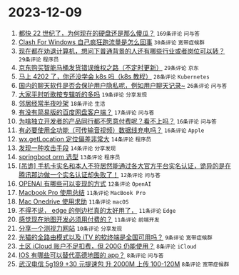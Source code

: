 # 2023-12-09

1. [都快 22 世纪了，为何现在的硬盘还是那么傻瓜？](https://www.v2ex.com/t/998906) `169条评论` `问与答`
1. [Clash For Windows 自己疯狂跑流量是怎么回事](https://www.v2ex.com/t/998922) `30条评论` `宽带症候群`
1. [现在都在劝退计算机，想问下普通背景的人还有哪些行业或者岗位可以转？](https://www.v2ex.com/t/998923) `29条评论` `程序员`
1. [京东购买智能马桶发货错误维权之路（不定时更新）](https://www.v2ex.com/t/998889) `29条评论` `京东`
1. [马上 4202 了，你还没学会 k8s 吗（k8s 教程）](https://www.v2ex.com/t/998891) `28条评论` `Kubernetes`
1. [国内的聊天软件是否会保护用户隐私呢，例如用户聊天记录~](https://www.v2ex.com/t/998938) `26条评论` `问与答`
1. [大家平时听歌按专辑听的多吗](https://www.v2ex.com/t/998931) `19条评论` `分享发现`
1. [邻居经常半夜吵架](https://www.v2ex.com/t/998879) `18条评论` `生活`
1. [有没有简易版的百度网盘客户端？](https://www.v2ex.com/t/998927) `17条评论` `问与答`
1. [为啥独立开发者的产品同行都不愿意付费呢？看不上吗？](https://www.v2ex.com/t/998941) `16条评论` `问与答`
1. [有必要使用全功能（可传输音视频）数据线充电吗？](https://www.v2ex.com/t/998917) `16条评论` `Apple`
1. [wx.getLocation 定位偏差非常大](https://www.v2ex.com/t/998903) `14条评论` `程序员`
1. [发现一种攻击手段](https://www.v2ex.com/t/998900) `14条评论` `分享发现`
1. [springboot orm 选型](https://www.v2ex.com/t/998913) `13条评论` `程序员`
1. [[吊诡] 手机卡实名和本人不符居然能通过各大官方平台实名认证，诡异的是在腾讯那边做一个实名认证却失败了！](https://www.v2ex.com/t/998964) `12条评论` `问与答`
1. [OPENAI 有哪些可以变现的方式](https://www.v2ex.com/t/998894) `12条评论` `OpenAI`
1. [Macbook Pro 使用总结](https://www.v2ex.com/t/998904) `11条评论` `MacBook Pro`
1. [Mac Onedrive 使用求助](https://www.v2ex.com/t/998899) `11条评论` `macOS`
1. [不得不说， edge 的侧边栏真的太好用了，](https://www.v2ex.com/t/998892) `11条评论` `Edge`
1. [感觉现在地图开发必须用付费的？](https://www.v2ex.com/t/998882) `11条评论` `前端开发`
1. [分享一个测视力网站](https://www.v2ex.com/t/998947) `10条评论` `分享发现`
1. [光猫的全路由模式以及 iTV 的软终端是全国可用吗？](https://www.v2ex.com/t/998893) `9条评论` `宽带症候群`
1. [土区 iCloud 账户不足扣费，但 200G 仍能使用？](https://www.v2ex.com/t/998920) `8条评论` `iCloud`
1. [IOS 有哪些可以替代高德地图的 app？](https://www.v2ex.com/t/998919) `8条评论` `问与答`
1. [武汉电信 5g199 +30 元提速包 升 2000M 上传 100-120M](https://www.v2ex.com/t/998890) `8条评论` `宽带症候群`
